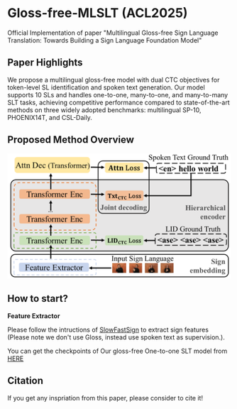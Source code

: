 # Gloss-free-MLSLT (ACL2025)

Official Implementation of paper "Multilingual Gloss-free Sign Language Translation:
Towards Building a Sign Language Foundation Model"

## Paper Highlights
We propose a multilingual gloss-free model with dual CTC objectives for token-level SL identification and spoken text generation. Our model supports 10 SLs and handles one-to-one, many-to-one, and many-to-many SLT tasks, achieving competitive performance compared to state-of-the-art methods on three widely adopted benchmarks: multilingual SP-10, PHOENIX14T, and CSL-Daily.

## Proposed Method Overview
![Overview](Overview.png)


## How to start?

**Feature Extractor**

Please follow the intructions of [SlowFastSign](https://github.com/kaistmm/SlowFastSign) to extract sign features (Please note we don't use Gloss, instead use spoken text as supervision.).

You can get the checkpoints of Our gloss-free One-to-one SLT model from [HERE](https://drive.google.com/drive/folders/1vx2eNHVaZKCCqxbIxTXdcYA9q7ljSyMP?usp=sharing)



## Citation 

If you get any inspriation from this paper, please consider to cite it!
